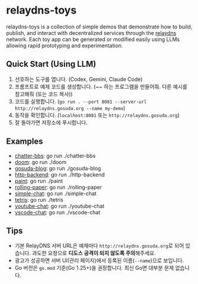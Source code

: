 # relaydns-toys
relaydns-toys is a collection of simple demos that demonstrate how to build, publish, and interact with decentralized services through the [relaydns](https://github.com/gosuda/relaydns) network.
Each toy app can be generated or modified easily using LLMs allowing rapid prototyping and experimentation.

## Quick Start (Using LLM)
1) 선호하는 도구를 엽니다. (Codex, Gemini, Claude Code)
2) 프롬프트로 예제 코드를 생성합니다. (~~ 하는 프로그램을 만들어줘. 다른 예시를 참고해줘 (또는 코드 복사))
3) 코드를 실행합니다. (`go run . --port 8081 --server-url http://relaydns.gosuda.org --name my-demo`)
4) 동작을 확인합니다. (`localhost:8081` 또는 `http://relaydns.gosuda.org`)
5) 잘 돌아가면 저장소에 푸시합니다.

## Examples
- [chatter-bbs](./chatter-bbs/): go run ./chatter-bbs
- [doom](./doom/): go run ./doom
- [gosuda-blog](./gosuda-blog/): go run ./gosuda-blog
- [http-backend](./http-backend/): go run ./http-backend
- [paint](./paint/): go run ./paint
- [rolling-paper](./rolling-paper/): go run ./rolling-paper
- [simple-chat](./simple-chat/): go run ./simple-chat
- [tetris](./tetris/): go run ./tetris
- [youtube-chat](./youtube-chat/): go run ./youtube-chat
- [vscode-chat](./vscode-chat/): go run ./vscode-chat

## Tips
- 기본 RelayDNS 서버 URL은 예제마다 `http://relaydns.gosuda.org`로 되어 있습니다. 과도한 요청으로 **디도스 공격이 되지 않도록 주의**해주세요.
- 광고가 성공하면 서버 UI(관리 페이지)에서 등록된 이름(`--name`)으로 보입니다.
- Go 버전은 `go.mod` 기준(Go 1.25+)을 권장합니다. 최신 Go면 대부분 문제 없습니다.
